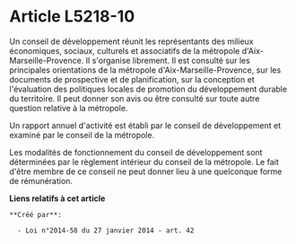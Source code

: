 # Article L5218-10

Un conseil de développement réunit les représentants des milieux économiques, sociaux, culturels et associatifs de la
métropole d'Aix-Marseille-Provence. Il s'organise librement. Il est consulté sur les principales orientations de la métropole
d'Aix-Marseille-Provence, sur les documents de prospective et de planification, sur la conception et l'évaluation des
politiques locales de promotion du développement durable du territoire. Il peut donner son avis ou être consulté sur toute
autre question relative à la métropole. 

Un rapport annuel d'activité est établi par le conseil de développement et examiné par le conseil de la métropole. 

Les modalités de fonctionnement du conseil de développement sont déterminées par le règlement intérieur du conseil de la
métropole. Le fait d'être membre de ce conseil ne peut donner lieu à une quelconque forme de rémunération.

**Liens relatifs à cet article**

	**Créé par**:

	  - Loi n°2014-58 du 27 janvier 2014 - art. 42
